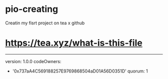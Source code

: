# pio-creating
Creatin my fisrt project on tea x github
# https://tea.xyz/what-is-this-file
---
version: 1.0.0
codeOwners:
  - '0x737aA4C569188257E9769868504aD01A56D0351D'
quorum: 1
